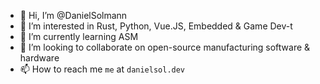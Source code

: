 - 👋 Hi, I’m @DanielSolmann
- 👀 I’m interested in Rust, Python, Vue.JS, Embedded & Game Dev-t
- 🌱 I’m currently learning ASM
- 💞️ I’m looking to collaborate on open-source manufacturing software & hardware
- 📫 How to reach me `me` at `danielsol.dev`

<!---
DanielSolmann/DanielSolmann is a ✨ special ✨ repository because its `README.md` (this file) appears on your GitHub profile.
You can click the Preview link to take a look at your changes.
--->
